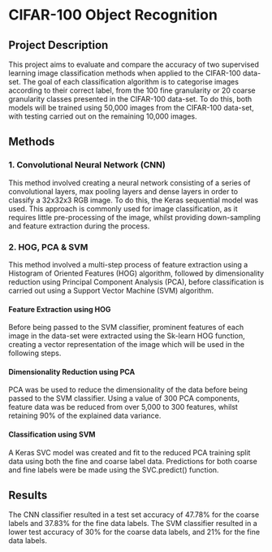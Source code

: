 # CIFAR-100 Object Recognition

## Project Description

This project aims to evaluate and compare the accuracy of two supervised learning image classification methods when applied to the CIFAR-100 data-set. 
The goal of each classification algorithm is to categorise images according to their correct label, from the 100 fine granularity or 20 coarse granularity classes presented in the CIFAR-100 data-set. 
To do this, both models will be trained using 50,000 images from the CIFAR-100 data-set, with testing carried out on the remaining 10,000 images.

## Methods

### 1. Convolutional Neural Network (CNN)

This method involved creating a neural network consisting of a series of convolutional layers, max pooling layers and dense layers in order to classify a 32x32x3 RGB image. 
To do this, the Keras sequential model was used. This approach is commonly used for image classification, as it requires little pre-processing of the image, whilst providing down-sampling and feature extraction during the process.

### 2. HOG, PCA & SVM

This method involved a multi-step process of feature extraction using a Histogram of Oriented Features (HOG) algorithm,
followed by dimensionality reduction using Principal Component Analysis (PCA), 
before classification is carried out using a Support Vector Machine (SVM) algorithm.

#### Feature Extraction using HOG

Before being passed to the SVM classifier, prominent features of each image in the data-set were extracted using the Sk-learn HOG function, creating a vector representation of the image which will be used in the following steps.

#### Dimensionality Reduction using PCA

PCA was be used to reduce the dimensionality of the data before being passed to the SVM classifier.
Using a value of 300 PCA components, feature data was be reduced from over 5,000 to 300 features, whilst retaining 90% of the explained data variance.

#### Classification using SVM

A Keras SVC model was created and fit to the reduced PCA training split data using both the fine and coarse label data. Predictions for both coarse and fine labels were be made using the SVC.predict() function.


## Results


The CNN classifier resulted in a test set accuracy of 47.78% for the coarse labels and 37.83% for the fine data labels. 
The SVM classifier resulted in a lower test accuracy of 30% for the coarse data labels, and 21% for the fine data labels.
